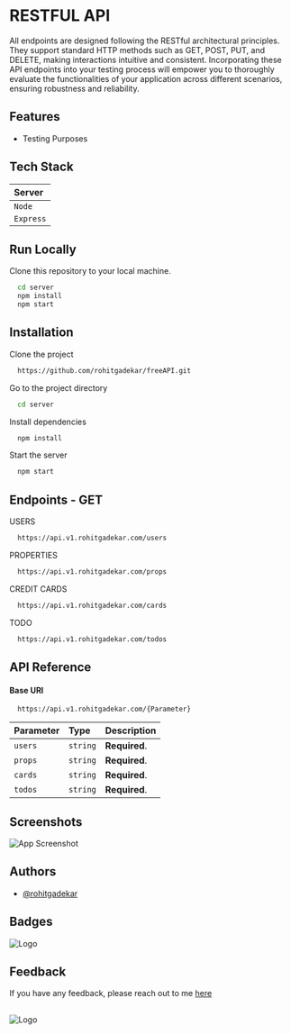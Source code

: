 

# RESTFUL API


All endpoints are designed following the RESTful architectural principles. They support standard HTTP methods such as GET, POST, PUT, and DELETE, making interactions intuitive and consistent. Incorporating these API endpoints into your testing process will empower you to thoroughly evaluate the functionalities of your application across different scenarios, ensuring robustness and reliability.

## Features

- Testing Purposes



## Tech Stack



| Server   | 
| :------- | 
| `Node`   |
| `Express`| 



## Run Locally

Clone this repository to your local machine.

```bash
  cd server
  npm install
  npm start
```

    
## Installation

Clone the project

```bash
  https://github.com/rohitgadekar/freeAPI.git
```

Go to the project directory

```bash
  cd server
```

Install dependencies

```bash
  npm install
```

Start the server

```bash
  npm start
```


## Endpoints - GET

USERS

```bash
  https://api.v1.rohitgadekar.com/users
```

PROPERTIES

```bash
  https://api.v1.rohitgadekar.com/props
```

CREDIT CARDS

```bash
  https://api.v1.rohitgadekar.com/cards
```

TODO
```bash
  https://api.v1.rohitgadekar.com/todos
```



## API Reference

#### Base URI 

```http
  https://api.v1.rohitgadekar.com/{Parameter}
```

| Parameter | Type     | Description                |
| :-------- | :------- | :------------------------- |
| `users` | `string` | **Required**.  |
| `props` | `string` | **Required**.  |
| `cards` | `string` | **Required**.  |
| `todos` | `string` | **Required**.  |




## Screenshots

![App Screenshot](https://res.cloudinary.com/eaglestudiosindia/image/upload/v1701853530/personal/Screenshot_from_2023-12-06_14-35-20_l31owv.png)





## Authors

- [@rohitgadekar](https://www.github.com/rohitgadekar)



## Badges




![Logo](https://img.shields.io/badge/Node%20js-339933?style=for-the-badge&logo=nodedotjs&logoColor=white)


## Feedback

If you have any feedback, please reach out to me [here](https://www.rohitgadekar.com/support)




##


![Logo](https://res.cloudinary.com/eaglestudiosindia/image/upload/v1701850470/personal/banner_lzporw.png)

